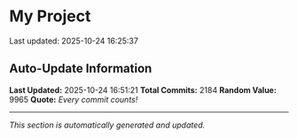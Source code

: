 # My Project


Last updated: 2025-10-24 16:25:37















































































































































































































































































































































































































































































































































































































































































































































































































































































































































































































































































































































































































































































































































































































































































































































































































































































































































































































































































































































































































































































































































































































































































































































































































































































































































































































































































## Auto-Update Information

**Last Updated:** 2025-10-24 16:51:21
**Total Commits:** 2184
**Random Value:** 9965
**Quote:** _Every commit counts!_

---
_This section is automatically generated and updated._